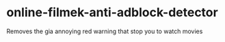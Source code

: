 # online-filmek-anti-adblock-detector
Removes the gia annoying red warning that stop you to watch movies
